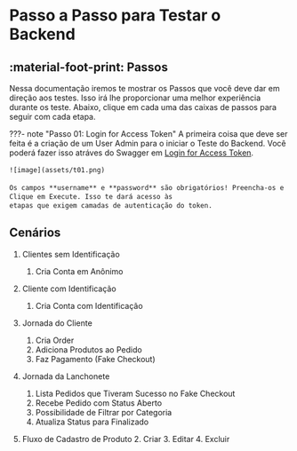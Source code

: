 # Passo a Passo para Testar o Backend

## :material-foot-print: Passos
Nessa documentação iremos te mostrar os Passos que você deve dar em direção aos testes. Isso irá lhe proporcionar uma
melhor experiência durante os teste. Abaixo, clique em cada uma das caixas de passos para seguir com cada etapa.

???- note "Passo 01: Login for Access Token"
    A primeira coisa que deve ser feita é a criação de um User Admin para o iniciar o Teste do Backend. 
    Você poderá fazer isso atráves do Swagger em
    [Login for Access Token](http://localhost:2000/docs#/default/login_for_access_token_token_post).

    ![image](assets/t01.png)
    
    Os campos **username** e **password** são obrigatórios! Preencha-os e Clique em Execute. Isso te dará acesso às
    etapas que exigem camadas de autenticação do token.

## Cenários

1. Clientes sem Identificação
    1. Cria Conta em Anônimo

2. Cliente com Identificação
    1. Cria Conta com Identificação

3. Jornada do Cliente
    1. Cria Order
    2. Adiciona Produtos ao Pedido
    3. Faz Pagamento (Fake Checkout)

4. Jornada da Lanchonete
    1. Lista Pedidos que Tiveram Sucesso no Fake Checkout 
    2. Recebe Pedido com Status Aberto
    3. Possibilidade de Filtrar por Categoria
    4. Atualiza Status para Finalizado

5. Fluxo de Cadastro de Produto
    2. Criar
    3. Editar
    4. Excluir